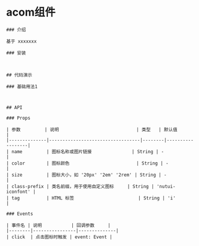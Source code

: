 #  acom组件

    ### 介绍
    
    基于 xxxxxxx
    
    ### 安装
    
    
    
    ## 代码演示
    
    ### 基础用法1
    

    
    ## API
    
    ### Props
    
    | 参数         | 说明                             | 类型   | 默认值           |
    |--------------|----------------------------------|--------|------------------|
    | name         | 图标名称或图片链接               | String | -                |
    | color        | 图标颜色                         | String | -                |
    | size         | 图标大小，如 '20px' '2em' '2rem' | String | -                |
    | class-prefix | 类名前缀，用于使用自定义图标     | String | 'nutui-iconfont' |
    | tag          | HTML 标签                        | String | 'i'              |
    
    ### Events
    
    | 事件名 | 说明           | 回调参数     |
    |--------|----------------|--------------|
    | click  | 点击图标时触发 | event: Event |
    